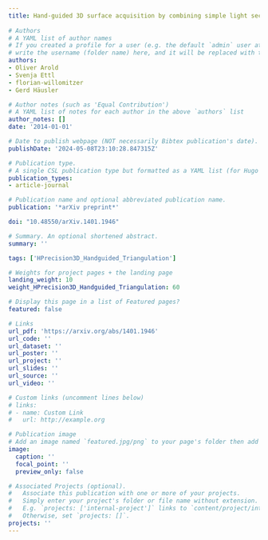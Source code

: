 ```yaml
---
title: Hand-guided 3D surface acquisition by combining simple light sectioning with real-time algorithms
  
# Authors
# A YAML list of author names
# If you created a profile for a user (e.g. the default `admin` user at `content/authors/admin/`), 
# write the username (folder name) here, and it will be replaced with their full name and linked to their profile.
authors:
- Oliver Arold
- Svenja Ettl
- florian-willomitzer
- Gerd Häusler

# Author notes (such as 'Equal Contribution')
# A YAML list of notes for each author in the above `authors` list
author_notes: []
date: '2014-01-01'

# Date to publish webpage (NOT necessarily Bibtex publication's date).
publishDate: '2024-05-08T23:10:28.847315Z'

# Publication type.
# A single CSL publication type but formatted as a YAML list (for Hugo requirements).
publication_types:
- article-journal

# Publication name and optional abbreviated publication name.
publication: '*arXiv preprint*'

doi: "10.48550/arXiv.1401.1946"

# Summary. An optional shortened abstract.
summary: ''

tags: ['HPrecision3D_Handguided_Triangulation']

# Weights for project pages + the landing page
landing_weight: 10
weight_HPrecision3D_Handguided_Triangulation: 60

# Display this page in a list of Featured pages?
featured: false

# Links
url_pdf: 'https://arxiv.org/abs/1401.1946'
url_code: ''
url_dataset: ''
url_poster: ''
url_project: ''
url_slides: ''
url_source: ''
url_video: ''

# Custom links (uncomment lines below)
# links:
# - name: Custom Link
#   url: http://example.org

# Publication image
# Add an image named `featured.jpg/png` to your page's folder then add a caption below.
image:
  caption: ''
  focal_point: ''
  preview_only: false

# Associated Projects (optional).
#   Associate this publication with one or more of your projects.
#   Simply enter your project's folder or file name without extension.
#   E.g. `projects: ['internal-project']` links to `content/project/internal-project/index.md`.
#   Otherwise, set `projects: []`.
projects: ''
---
```

